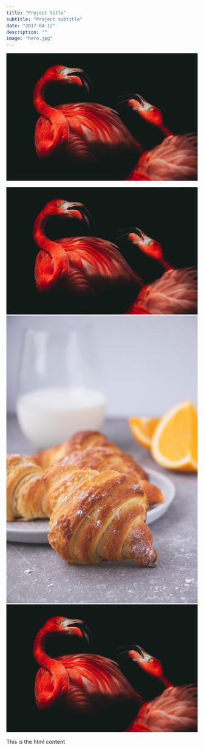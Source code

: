 ```yaml
---
title: "Project title"
subtitle: "Project subtitle"
date: "2017-04-12"
description: ""
image: "hero.jpg"
---
```


![alt text](test2.jpeg)

<img src="test2.jpeg">

<columns>
    <img src="hero.jpg">
    <img src="test2.jpeg" alt="test123">
</columns>

This is the html content

